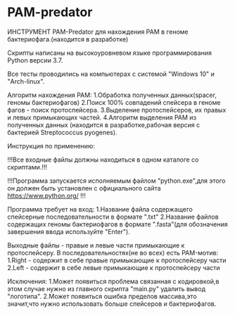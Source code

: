 # PAM-predator
ИНСТРУМЕНТ PAM-Predator для нахождения PAM в геноме бактериофага.(находится в разработке)

Скрипты написаны на высокоуровневом языке программирования Python версии 3.7.

Все тесты проводились на компьютерах с системой "Windows 10" и "Arch-linux".

Алгоритм нахождения PAM: 
    1.Обработка полученных данных(spacer, геномы бактериофагов) 
    2.Поиск 100% совпадений спейсера в геноме фагов - поиск протоспейсера. 
    3.Выделение протоспейсеров, их правых и левых примыкающих частей.
    4.Алгоритм выделения PAM из полученных данных (находится в разработке,рабочая версия с бактерией Streptococcus pyogenes).


Инструкция по применению:

!!!Все входные файлы должны находиться в одном каталоге со скриптами.!!!

!!!Программа запускается исполняемым файлом "python.exe",для этого он должен быть установлен с официального сайта https://www.python.org/ !!!

Программа требует на вход: 
	1.Название файла содержащего спейсерные последовательности в формате ".txt"
	2.Название файлов содержащих геномы бактериофагов в формате ".fasta"(для обозначения завершения ввода используйте "Enter").
	
Выходные файлы - правые и левые части примыкающие к протоспейсеру. В последовательностях(не во всех) есть PAM-мотив:
	1.Right - содержит в себе правые примыкающие к протоспейсеру части
	2.Left - содержит в себе левые примыкающие к протоспейсеру части

Исключения:
    1.Может появиться проблема связанная с кодировкой,в этом случае нужно из главного скрипта "main.py" удалить вывод "логотипа".
    2.Может появиться ошибка пределов массива,это значит,что нужно использовать больше спейсеров и бактериофагов.

	
